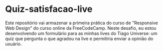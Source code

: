 # Quiz-satisfacao-live
Este repositório vai armazenar a primeira prática do curso de "Responsive Web Design" do curso online da FreeCodeCamp. Neste desafio, eu estou desenvolvendo um formulário para as minhas lives do Tiago Universe: um quiz que pergunta o que agradou na live e permitiria enviar a opinião do usuário. 
